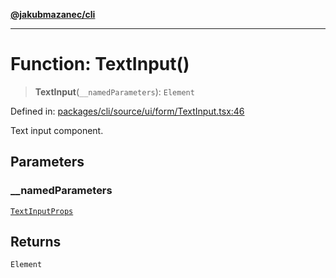 [**@jakubmazanec/cli**](../README.md)

---

# Function: TextInput()

> **TextInput**(`__namedParameters`): `Element`

Defined in:
[packages/cli/source/ui/form/TextInput.tsx:46](https://github.com/jakubmazanec/tools/blob/026d472564678641afd0039e9c07d936f221ca46/packages/cli/source/ui/form/TextInput.tsx#L46)

Text input component.

## Parameters

### \_\_namedParameters

[`TextInputProps`](../type-aliases/TextInputProps.md)

## Returns

`Element`
